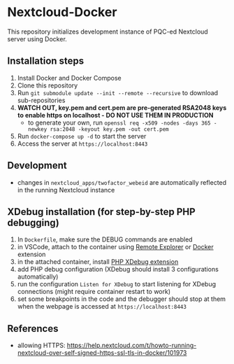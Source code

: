 # Nextcloud-Docker

This repository initializes development instance of PQC-ed Nextcloud server using Docker.

## Installation steps

1. Install Docker and Docker Compose
1. Clone this repository
1. Run `git submodule update --init --remote --recursive` to download sub-repositories
1. **WATCH OUT, key.pem and cert.pem are pre-generated RSA2048 keys to enable https on localhost - DO NOT USE THEM IN PRODUCTION**
   - to generate your own, run `openssl req -x509 -nodes -days 365 -newkey rsa:2048 -keyout key.pem -out cert.pem`
1. Run `docker-compose up -d` to start the server
1. Access the server at `https://localhost:8443`

## Development

- changes in `nextcloud_apps/twofactor_webeid` are automatically reflected in the running Nextcloud instance

## XDebug installation (for step-by-step PHP debugging)

1. In `Dockerfile`, make sure the DEBUG commands are enabled
1. in VSCode, attach to the container using [Remote Explorer](https://marketplace.visualstudio.com/items?itemName=xdebug.php-debug) or [Docker](https://marketplace.visualstudio.com/items?itemName=ms-azuretools.vscode-docker) extension
1. in the attached container, install [PHP XDebug extension](https://marketplace.visualstudio.com/items?itemName=xdebug.php-debug)
1. add PHP debug configuration (XDebug should install 3 configurations automatically)
1. run the configuration `Listen for XDebug` to start listening for XDebug connections (might require container restart to work)
1. set some breakpoints in the code and the debugger should stop at them when the webpage is accessed at `https://localhost:8443`

## References

- allowing HTTPS: <https://help.nextcloud.com/t/howto-running-nextcloud-over-self-signed-https-ssl-tls-in-docker/101973>
